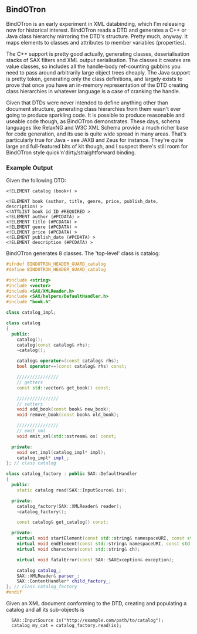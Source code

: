 ## BindOTron

BindOTron is an early experiment in XML databinding, which I'm releasing now for historical interest. BindOTron reads a DTD and generates a C++ or Java class hierarchy mirroring the DTD's structure. Pretty much, anyway. It maps elements to classes and attributes to member variables (properties).

The C++ support is pretty good actually, generating classes, deserialisation stacks of SAX filters and XML output serialisation. The classes it creates are value classes, so includes all the handle-body ref-counting gubbins you need to pass around arbitrarily large object trees cheaply. The Java support is pretty token, generating only the class definitions, and largely exists to prove that once you have an in-memory representation of the DTD creating class hierarchies in whatever language is a case of cranking the handle.

Given that DTDs were never intended to define anything other than document structure, generating class hierarchies from them wasn't ever going to produce sparkling code. It is possible to produce reasonable and useable code though, as BindOTron demonstrates. These days, schema languages like RelaxNG and W3C XML Schema provide a much richer base for code generation, and its use is quite wide spread in many areas. That's particularly true for Java - see JAXB and Zeus for instance. They're quite large and full-featured bits of kit though, and I suspect there's still room for BindOTron style quick'n'dirty/straightforward binding.

### Example Output

Given the following DTD:

```
<!ELEMENT catalog (book+) >

<!ELEMENT book (author, title, genre, price, publish_date, description) >
<!ATTLIST book id ID #REQUIRED >
<!ELEMENT author (#PCDATA) >
<!ELEMENT title (#PCDATA) >
<!ELEMENT genre (#PCDATA) >
<!ELEMENT price (#PCDATA) >
<!ELEMENT publish_date (#PCDATA) >
<!ELEMENT description (#PCDATA) >
```

BindOTron generates 8 classes. The 'top-level' class is catalog:

```c++
#ifndef BINDOTRON_HEADER_GUARD_catalog
#define BINDOTRON_HEADER_GUARD_catalog

#include <string>
#include <vector>
#include <SAX/XMLReader.h>
#include <SAX/helpers/DefaultHandler.h>
#include "book.h"

class catalog_impl;

class catalog
{
  public:
    catalog();
    catalog(const catalog& rhs);
    ~catalog();

    catalog& operator=(const catalog& rhs);
    bool operator==(const catalog& rhs) const;

    ////////////////
    // getters
    const std::vector& get_book() const;

    ////////////////
    // setters
    void add_book(const book& new_book);
    void remove_book(const book& old_book);

    ////////////////
    // emit_xml
    void emit_xml(std::ostream& os) const;

  private:
    void set_impl(catalog_impl* impl);
    catalog_impl* impl_;
}; // class catalog

class catalog_factory : public SAX::DefaultHandler
{
  public:
    static catalog read(SAX::InputSource& is);

  private:
    catalog_factory(SAX::XMLReader& reader);
    ~catalog_factory();

    const catalog& get_catalog() const;

  private:
    virtual void startElement(const std::string& namespaceURI, const std::string & localName, const std::string& qName, const SAX::Attributes& atts);
    virtual void endElement(const std::string& namespaceURI, const std::string&localName, const std::string& qName);
    virtual void characters(const std::string& ch);

    virtual void fatalError(const SAX::SAXException& exception);

    catalog catalog_;
    SAX::XMLReader& parser_;
    SAX::ContentHandler* child_factory_;
}; // class catalog_factory
#endif
```

Given an XML document conforming to the DTD, creating and populating a catalog and all its sub-objects is

```
  SAX::InputSource is("http://example.com/path/to/catalog");
  catalog my_cat = catalog_factory.read(is);
```